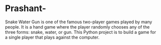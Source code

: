 # Prashant-
Snake Water Gun is one of the famous two-player games played by many people. It is a hand game where the player randomly chooses any of the three forms: snake, water, or gun.  This Python project is to build a game for a single player that plays against the computer.
